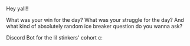 Hey yall!!

What was your win for the day?
What was your struggle for the day?
And what kind of absolutely random ice breaker question do you wanna ask?

Discord Bot for the lil stinkers' cohort c: